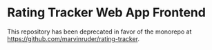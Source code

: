 # Rating Tracker Web App Frontend

This repository has been deprecated in favor of the monorepo at https://github.com/marvinruder/rating-tracker.
